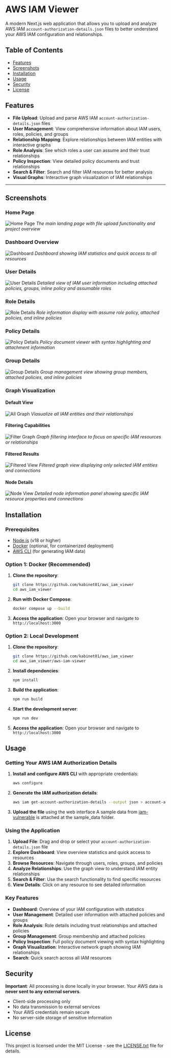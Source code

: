 # AWS IAM Viewer

A modern Next.js web application that allows you to upload and analyze AWS IAM `account-authorization-details.json` files to better understand your AWS IAM configuration and relationships.

## Table of Contents

- [Features](#features)
- [Screenshots](#screenshots)
- [Installation](#installation)
- [Usage](#usage)
- [Security](#security)
- [License](#license)

## Features

- **File Upload**: Upload and parse AWS IAM `account-authorization-details.json` files
- **User Management**: View comprehensive information about IAM users, roles, policies, and groups
- **Relationship Mapping**: Explore relationships between IAM entities with interactive graphs
- **Role Analysis**: See which roles a user can assume and their trust relationships
- **Policy Inspection**: View detailed policy documents and trust relationships
- **Search & Filter**: Search and filter IAM resources for better analysis
- **Visual Graphs**: Interactive graph visualization of IAM relationships

---

## Screenshots

### Home Page

![Home Page](images/home.png)
*The main landing page with file upload functionality and project overview*

### Dashboard Overview

![Dashboard](images/dashboard.png)
*Dashboard showing IAM statistics and quick access to all resources*

### User Details

![User Details](images/user_details.png)
*Detailed view of IAM user information including attached policies, groups, inline policy and assumable roles*

### Role Details

![Role Details](images/role_details.png)
*Role information display with assume role policy, attached policies, and inline policies*

### Policy Details

![Policy Details](images/policy_details.png)
*Policy document viewer with syntax highlighting and attachment information*

### Group Details

![Group Details](images/group_details.png)
*Group management view showing group members, attached policies, and inline policies*

### Graph Visualization

#### Default View

![All Graph](images/all_graph.png)
*Viasualize all IAM entities and their relationships*

#### Filtering Capabilities

![Filter Graph](images/filter_graph.png)
*Graph filtering interface to focus on specific IAM resources or relationships*

#### Filtered Results

![Filtered View](images/filtered_view.png)
*Filtered graph view displaying only selected IAM entities and connections*

#### Node Details

![Node View](images/node_view.png)
*Detailed node information panel showing specific IAM resource properties and connections*

## Installation

### Prerequisites

- [Node.js](https://nodejs.org/) (v18 or higher)
- [Docker](https://www.docker.com/) (optional, for containerized deployment)
- [AWS CLI](https://aws.amazon.com/cli/) (for generating IAM data)

### Option 1: Docker (Recommended)

1. **Clone the repository**:

   ```bash
   git clone https://github.com/kabinet01/aws_iam_viewer
   cd aws_iam_viewer
   ```

2. **Run with Docker Compose**:

   ```bash
   docker compose up --build
   ```

3. **Access the application**:
   Open your browser and navigate to `http://localhost:3000`

### Option 2: Local Development

1. **Clone the repository**:

   ```bash
   git clone https://github.com/kabinet01/aws_iam_viewer
   cd aws_iam_viewer/aws-iam-viewer
   ```

2. **Install dependencies**:

   ```bash
   npm install
   ```

3. **Build the application**:
 
   ```bash
   npm run build
   ```

4. **Start the development server**:

   ```bash
   npm run dev
   ```

5. **Access the application**:
   Open your browser and navigate to `http://localhost:3000`

## Usage

### Getting Your AWS IAM Authorization Details

1. **Install and configure AWS CLI** with appropriate credentials:

   ```bash
   aws configure
   ```

2. **Generate the IAM authorization details**:

   ```bash
   aws iam get-account-authorization-details --output json > account-authorization-details.json
   ```

3. **Upload the file** using the web interface
A sample data from [iam-vulnerable](https://github.com/BishopFox/iam-vulnerable) is attached at the sample_data folder.

### Using the Application

1. **Upload File**: Drag and drop or select your `account-authorization-details.json` file
2. **Explore Dashboard**: View overview statistics and quick access to resources
3. **Browse Resources**: Navigate through users, roles, groups, and policies
4. **Analyze Relationships**: Use the graph view to understand IAM entity relationships
5. **Search & Filter**: Use the search functionality to find specific resources
6. **View Details**: Click on any resource to see detailed information

### Key Features

- **Dashboard**: Overview of your IAM configuration with statistics
- **User Management**: Detailed user information with attached policies and groups
- **Role Analysis**: Role details including trust relationships and attached policies
- **Group Management**: Group membership and attached policies
- **Policy Inspection**: Full policy document viewing with syntax highlighting
- **Graph Visualization**: Interactive network graph showing IAM relationships
- **Search**: Quick search across all IAM resources

## Security

**Important**: All processing is done locally in your browser. Your AWS data is **never sent to any external servers**.

- Client-side processing only
- No data transmission to external services
- Your AWS credentials remain secure
- No server-side storage of sensitive information

## License

This project is licensed under the MIT License - see the [LICENSE.txt](LICENSE.txt) file for details.
